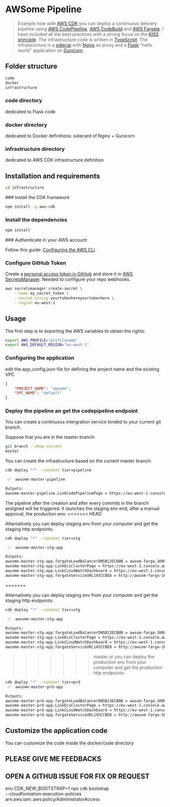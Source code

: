 # AWSome Pipeline

> Example how with [AWS CDK](https://docs.aws.amazon.com/cdk/latest/guide/home.html) you can deploy a continuous delivery
> pipeline using [AWS CodePipeline](https://aws.amazon.com/codepipeline/), [AWS CodeBuild](https://aws.amazon.com/codebuild/) and
> [AWS Fargate](https://aws.amazon.com/fargate/).
> I have included all the best practices with a strong focus on the [KISS principle](https://en.wikipedia.org/wiki/KISS_principle).
> The infrastructure code is written in [TypeScript](https://www.typescriptlang.org/). The infrastructure is a [sidecar](https://aws.amazon.com/blogs/compute/nginx-reverse-proxy-sidecar-container-on-amazon-ecs/)
> with [Nginx](http://nginx.org/) as proxy and a [Flask](https://palletsprojects.com/p/flask/) "hello world" application on [Gunicorn](https://gunicorn.org/)

## Folder structure

```bash
code
docker
infrastructure
```

### code directory

dedicated to Flask code

### docker directory

dedicated to Docker definitions: sidecard of Nginx + Gunicorn

### infrastructure directory

dedicated to AWS CDK infrastructure definition

## Installation and requirements

```bash
cd infrastructure
```

### Install the CDK framework

```bash
npm install -g aws-cdk
```

### Install the dependencies

```bash
npm install
```

### Authenticate in your AWS account:

Follow this guide: [Configuring the AWS CLI](https://docs.aws.amazon.com/cli/latest/userguide/cli-chap-configure.html)

### Configure GitHub Token

Create a [personal access token in GitHub](https://help.github.com/en/github/authenticating-to-github/creating-a-personal-access-token-for-the-command-line)
and store it in [AWS SecretsManager](https://aws.amazon.com/secrets-manager/).
Needed to configure your repo webhooks.

```bash
aws secretsmanager create-secret \
    --name my_secret_token \
    --secret-string yourtokenhereyourtokenhere \
    --region eu-west-1
```

## Usage

The first step is to exporting the AWS variables to obtain the rights:

```bash
export AWS_PROFILE="profilename"
export AWS_DEFAULT_REGION="eu-west-1"
```

### Configuring the application

edit the app_config.json file for defining the project name and the existing VPC

```json
{
    "PROJECT_NAME": "awsome",
    "VPC_NAME": "default"
}
```

### Deploy the pipeline an get the codepipeline endpoint

You can create a continuous intergration service binded to your current git branch.

Suppose that you are in the master branch:

```bash
git branch --show-current
master
```

You can create the infrastructure based on the current master branch:

```bash
cdk deploy "*" --context tier=pipeline

 ✅  awsome-master-pipeline

Outputs:
awsome-master-pipeline.LinkCodePipelinePage = https://eu-west-1.console.aws.amazon.com/codesuite/codepipeline/pipelines/awsome-master-pipeline-PipelineC660917D-11U99LG5Y4H4V/view?region=eu-west-1
```

The pipeline after the creation and after every commits in the branch assigned will be triggered. It launches the staging env end, after a manual approval, the production env.
<<<<<<< HEAD

Alternatively you can deploy staging env from your computer and get the staging http endpoints:

```bash
cdk deploy "*" --context tier=stg

 ✅  awsome-master-stg-app

Outputs:
awsome-master-stg-app.fargateLoadBalancerDNSB13ECB0B = awsom-farga-1KNVPTS0GNV8J-XXXXXXXXX.eu-west-1.elb.amazonaws.com
awsome-master-stg-app.LinkEcsClusterPage = https://eu-west-1.console.aws.amazon.com/ecs/home?region=eu-west-1#/clusters/awsome-master-stg-app-cluster611F8AFF-okLxuoDdfc1o/fargateServices
awsome-master-stg-app.LinkCLoudWatchDashboard = https://eu-west-1.console.aws.amazon.com/cloudwatch//home?region=eu-west-1#dashboards:name=awsome-dashboard-stg-app
awsome-master-stg-app.fargateServiceURL145CCBE8 = http://awsom-farga-1KNVPTS0GNV8J-XXXXXXXXX.eu-west-1.elb.amazonaws.com
```

=======

Alternatively you can deploy staging env from your computer and get the staging http endpoints:

```bash
cdk deploy "*" --context tier=stg

 ✅  awsome-master-stg-app

Outputs:
awsome-master-stg-app.fargateLoadBalancerDNSB13ECB0B = awsom-farga-1KNVPTS0GNV8J-XXXXXXXXX.eu-west-1.elb.amazonaws.com
awsome-master-stg-app.LinkEcsClusterPage = https://eu-west-1.console.aws.amazon.com/ecs/home?region=eu-west-1#/clusters/awsome-master-stg-app-cluster611F8AFF-okLxuoDdfc1o/fargateServices
awsome-master-stg-app.LinkCLoudWatchDashboard = https://eu-west-1.console.aws.amazon.com/cloudwatch//home?region=eu-west-1#dashboards:name=awsome-dashboard-stg-app
awsome-master-stg-app.fargateServiceURL145CCBE8 = http://awsom-farga-1KNVPTS0GNV8J-XXXXXXXXX.eu-west-1.elb.amazonaws.com
```

>>>>>>> master
or you can deploy the production env from your computer and get the production http endpoints:

```bash
cdk deploy "*" --context tier=prd
 ✅  awsome-master-prd-app

Outputs:
awsome-master-prd-app.fargateLoadBalancerDNSB13ECB0B = awsom-farga-1KNVPTS0GNV8J-XXXXXXXXX.eu-west-1.elb.amazonaws.com
awsome-master-prd-app.LinkEcsClusterPage = https://eu-west-1.console.aws.amazon.com/ecs/home?region=eu-west-1#/clusters/awsome-master-prd-app-cluster611F8AFF-okLxuoDdfc1o/fargateServices
awsome-master-prd-app.LinkCLoudWatchDashboard = https://eu-west-1.console.aws.amazon.com/cloudwatch//home?region=eu-west-1#dashboards:name=awsome-master-prd-app
awsome-master-prd-app.fargateServiceURL145CCBE8 = http://awsom-farga-1KNVPTS0GNV8J-XXXXXXXXX.eu-west-1.elb.amazonaws.com
```

## Customize the application code

You can customize the code inside the docker/code directory

## PLEASE GIVE ME FEEDBACKS

## OPEN A GITHUB ISSUE FOR FIX OR REQUEST


env CDK_NEW_BOOTSTRAP=1 npx cdk bootstrap \
    --cloudformation-execution-policies arn:aws:iam::aws:policy/AdministratorAccess